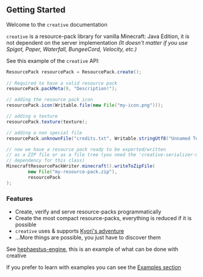 ## Getting Started

Welcome to the `creative` documentation

`creative` is a resource-pack library for vanilla Minecraft: Java
Edition, it is not dependent on the server implementation *(It doesn't
matter if you use Spigot, Paper, Waterfall, BungeeCord, Velocity, etc.)*

See this example of the `creative` API:

<!--@formatter:off-->
```java
ResourcePack resourcePack = ResourcePack.create();
        
// Required to have a valid resource pack
resourcePack.packMeta(9, "Description!");

// adding the resource pack icon
resourcePack.icon(Writable.file(new File("my-icon.png")));

// adding a texture
resourcePack.texture(texture);

// adding a non special file
resourcePack.unknownFile("credits.txt", Writable.stringUtf8("Unnamed Team"));

// now we have a resource pack ready to be exported/written
// as a ZIP file or as a file tree (you need the 'creative-serializer-minecraft'
// dependency for this class)
MinecraftResourcePackWriter.minecraft().writeToZipFile(
        new File("my-resource-pack.zip"),
        resourcePack
);
```
<!--@formatter:on-->

### Features

- Create, verify and serve resource-packs programmatically
- Create the most compact resource-packs, everything is reduced if it is possible
- `creative` uses & supports [Kyori's adventure](https://github.com/KyoriPowered/adventure)
- ...More things are possible, you just have to discover them

See [hephaestus-engine](https://github.com/unnamed/hephaestus-engine), this
is an example of what can be done with creative

If you prefer to learn with examples you can see the [Examples section](./examples/hello-world.md)